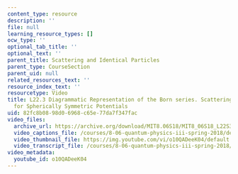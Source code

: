 ```yaml
---
content_type: resource
description: ''
file: null
learning_resource_types: []
ocw_type: ''
optional_tab_title: ''
optional_text: ''
parent_title: Scattering and Identical Particles
parent_type: CourseSection
parent_uid: null
related_resources_text: ''
resource_index_text: ''
resourcetype: Video
title: L22.3 Diagrammatic Representation of the Born series. Scattering Amplitude
  for Spherically Symmetric Potentials
uid: 82fc8b08-98d0-6968-c65e-77da7f347fac
video_files:
  archive_url: https://archive.org/download/MIT8.06S18/MIT8_06S18_L22S3_300k.mp4
  video_captions_file: /courses/8-06-quantum-physics-iii-spring-2018/de460b4ae4255b92a06df9c719902cb7_o10QADeeK04.vtt
  video_thumbnail_file: https://img.youtube.com/vi/o10QADeeK04/default.jpg
  video_transcript_file: /courses/8-06-quantum-physics-iii-spring-2018/6fda78825a6bf78c701745efce69246a_o10QADeeK04.pdf
video_metadata:
  youtube_id: o10QADeeK04
---
```

